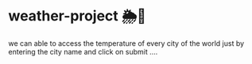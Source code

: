 # weather-project 🌦️🌅
we can able to access the  temperature of every  city of  the  world 
just by  entering the city name and  click on  submit ....
